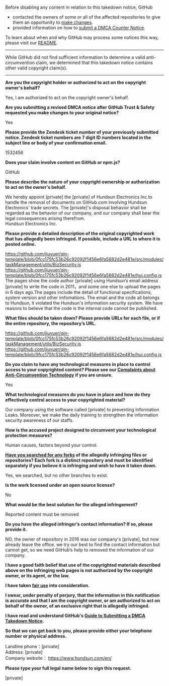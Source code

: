 Before disabling any content in relation to this takedown notice, GitHub
- contacted the owners of some or all of the affected repositories to give them an opportunity to [make changes](https://docs.github.com/en/github/site-policy/dmca-takedown-policy#a-how-does-this-actually-work).
- provided information on how to [submit a DMCA Counter Notice](https://docs.github.com/en/articles/guide-to-submitting-a-dmca-counter-notice).

To learn about when and why GitHub may process some notices this way, please visit our [README](https://github.com/github/dmca/blob/master/README.md#anatomy-of-a-takedown-notice).

---

While GitHub did not find sufficient information to determine a valid anti-circumvention claim, we determined that this takedown notice contains other valid copyright claim(s).

---

**Are you the copyright holder or authorized to act on the copyright owner's behalf?**

Yes, I am authorized to act on the copyright owner's behalf.

**Are you submitting a revised DMCA notice after GitHub Trust & Safety requested you make changes to your original notice?**

Yes

**Please provide the Zendesk ticket number of your previously submitted notice. Zendesk ticket numbers are 7 digit ID numbers located in the subject line or body of your confirmation email.**

1532456

**Does your claim involve content on GitHub or npm.js?**

GitHub

**Please describe the nature of your copyright ownership or authorization to act on the owner's behalf.**

We hereby appoint [private] the [private] of Hundsun Electronics Inc.to handle the removal of documents on GitHub.com involving Hundsun Electronics' trade secrets. The [private]'s disposal behavior shall be regarded as the behavior of our company, and our company shall bear the legal consequences arising therefrom.  
Hundsun Electronics Inc.

**Please provide a detailed description of the original copyrighted work that has allegedly been infringed. If possible, include a URL to where it is posted online.**

https://github.com/jiuyuer/qin-template/blob/0fcc175fc53b26c92092f1456e6fa5682d2e481e/src/modules/taskManagement/utils/BizSecurity.js  
https://github.com/jiuyuer/qin-template/blob/0fcc175fc53b26c92092f1456e6fa5682d2e481e/hui.config.js  
The pages show the code author [private] using Hundsun’s email address [private] to write the code in 2011，and some one else to upload the pages in 6 days ago.The pages include the detail of functional specifications, system version and other imfomations. The email and the code all belongs to Hundsun, it violated the Hundsun's information security system. We have reasons to believe that the code is the internal code cannot be published.

**What files should be taken down? Please provide URLs for each file, or if the entire repository, the repository’s URL.**

https://github.com/jiuyuer/qin-template/blob/0fcc175fc53b26c92092f1456e6fa5682d2e481e/src/modules/taskManagement/utils/BizSecurity.js  
https://github.com/jiuyuer/qin-template/blob/0fcc175fc53b26c92092f1456e6fa5682d2e481e/hui.config.js

**Do you claim to have any technological measures in place to control access to your copyrighted content? Please see our <a href="https://docs.github.com/articles/guide-to-submitting-a-dmca-takedown-notice#complaints-about-anti-circumvention-technology">Complaints about Anti-Circumvention Technology</a> if you are unsure.**

Yes

**What technological measures do you have in place and how do they effectively control access to your copyrighted material?**

Our company using the software called [private] to preventing Information Leaks. Moreover, we make the daily training to strengthen the information security awareness of our staffs.

**How is the accused project designed to circumvent your technological protection measures?**

Human causes, factors beyond your control.

**<a href="https://docs.github.com/articles/dmca-takedown-policy#b-what-about-forks-or-whats-a-fork">Have you searched for any forks</a> of the allegedly infringing files or repositories? Each fork is a distinct repository and must be identified separately if you believe it is infringing and wish to have it taken down.**

Yes, we searched, but no other branches to exist.

**Is the work licensed under an open source license?**

No

**What would be the best solution for the alleged infringement?**

Reported content must be removed

**Do you have the alleged infringer’s contact information? If so, please provide it.**

NO, the owner of repository in 2016 was our company's [private], but now already leave the office. we try our best to find the contact information but cannot get, so we need GitHub‘s help to removed the information of our company.

**I have a good faith belief that use of the copyrighted materials described above on the infringing web pages is not authorized by the copyright owner, or its agent, or the law.**

**I have taken <a href="https://www.lumendatabase.org/topics/22">fair use</a> into consideration.**

**I swear, under penalty of perjury, that the information in this notification is accurate and that I am the copyright owner, or am authorized to act on behalf of the owner, of an exclusive right that is allegedly infringed.**

**I have read and understand GitHub's <a href="https://docs.github.com/articles/guide-to-submitting-a-dmca-takedown-notice/">Guide to Submitting a DMCA Takedown Notice</a>.**

**So that we can get back to you, please provide either your telephone number or physical address.**

Landline phone：[private]  
Address: [private]  
Company website： https://www.hundsun.com/en/

**Please type your full legal name below to sign this request.**

[private]
